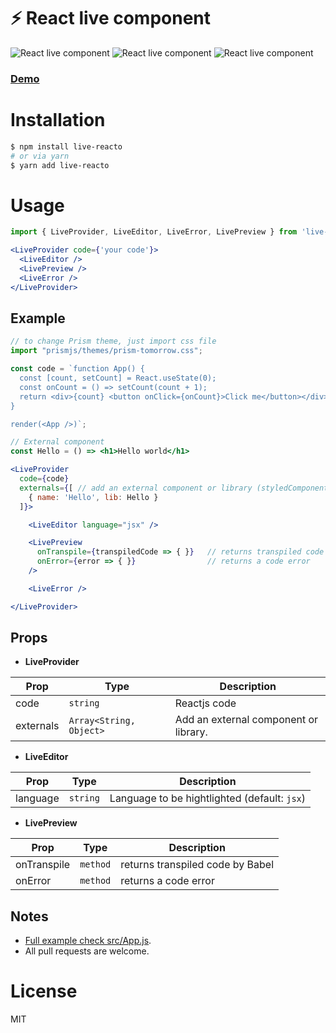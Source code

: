 # ⚡️ React live component

![React live component](https://badgen.net/bundlephobia/dependency-count/live-reacto) ![React live component](https://badgen.net/npm/v/live-reacto) ![React live component](https://badgen.net/npm/dt/live-reacto) 

### [Demo](https://live-react-component.netlify.app)

# Installation
```bash
$ npm install live-reacto
# or via yarn 
$ yarn add live-reacto
```

# Usage
```jsx
import { LiveProvider, LiveEditor, LiveError, LivePreview } from 'live-reacto'

<LiveProvider code={'your code'}>
  <LiveEditor />
  <LivePreview />
  <LiveError />
</LiveProvider>
```

## Example
```jsx
// to change Prism theme, just import css file
import "prismjs/themes/prism-tomorrow.css";

const code = `function App() {
  const [count, setCount] = React.useState(0);
  const onCount = () => setCount(count + 1);
  return <div>{count} <button onClick={onCount}>Click me</button></div>
}

render(<App />)`;

// External component
const Hello = () => <h1>Hello world</h1>

<LiveProvider
  code={code}
  externals={[ // add an external component or library (styledComponent, etc..)
    { name: 'Hello', lib: Hello }
  ]}>

    <LiveEditor language="jsx" />

    <LivePreview
      onTranspile={transpiledCode => { }}   // returns transpiled code by Babel
      onError={error => { }}                // returns a code error
    />

    <LiveError />

</LiveProvider>
```

## Props

- **LiveProvider**

| Prop         | Type                     | Description                           |
|--------------|--------------------------|---------------------------------------|
|code          | `string`                 | Reactjs code                          |
|externals     | `Array<String, Object>`  | Add an external component or library. |

- **LiveEditor**

| Prop     | Type          | Description                                  |
|----------|---------------|----------------------------------------------|
|language     | `string`   | Language to be hightlighted (default: `jsx`) |

- **LivePreview**

| Prop       | Type         | Description                      |
|------------|--------------|----------------------------------|
|onTranspile | `method`     | returns transpiled code by Babel |
|onError     | `method`     | returns a code error             |

## Notes
- [Full example check src/App.js](src/App.js).
- All pull requests are welcome.

# License
MIT